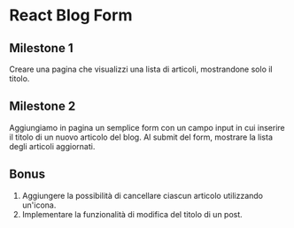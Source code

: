 # React Blog Form

## Milestone 1
Creare una pagina che visualizzi una lista di articoli, mostrandone solo il titolo.

## Milestone 2
Aggiungiamo in pagina un semplice form con un campo input in cui inserire il titolo di un nuovo articolo del blog.
Al submit del form, mostrare la lista degli articoli aggiornati.

## Bonus

1.  Aggiungere la possibilità di cancellare ciascun articolo utilizzando un'icona.
2. Implementare la funzionalità di modifica del titolo di un post.